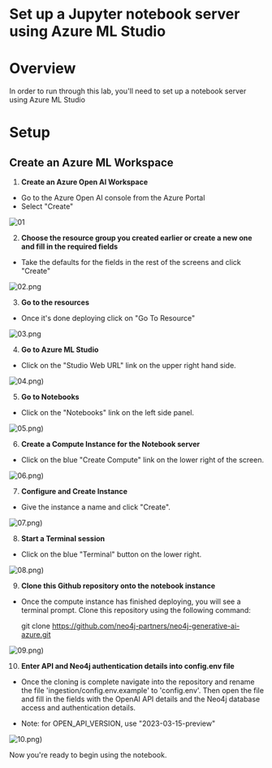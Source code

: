 # Set up a Jupyter notebook server using Azure ML Studio 

# Overview
In order to run through this lab, you'll need to set up a notebook server using Azure ML Studio

# Setup

## Create an Azure ML Workspace 

1. **Create an Azure Open AI Workspace**
- Go to the Azure Open AI console from the Azure Portal
- Select "Create"

![01](screenshots/01.png)

2. **Choose the resource group you created earlier or create a new one and fill in the required fields**
- Take the defaults for the fields in the rest of the screens and click "Create" 

![02.png](screenshots/02.png)

3. **Go to the resources** 
- Once it's done deploying click on "Go To Resource" 

![03.png](screenshots/03.png)

4. **Go to Azure ML Studio**
- Click on the "Studio Web URL" link on the upper right hand side. 

![04.png)](screenshots/04.png)

5. **Go to Notebooks**
- Click on the "Notebooks" link on the left side panel. 

![05.png)](screenshots/05.png)

6. **Create a Compute Instance for the Notebook server**
- Click on the blue "Create Compute" link on the lower right of the screen. 

![06.png)](screenshots/06.png)

7. **Configure and Create Instance**
- Give the instance a name and click "Create". 

![07.png)](screenshots/07.png)

8. **Start a Terminal session**
- Click on the blue "Terminal" button on the lower right. 

![08.png)](screenshots/08.png)

9. **Clone this Github repository onto the notebook instance**
- Once the compute instance has finished deploying, you will see a terminal prompt. Clone this repository using the following command: 

    git clone https://github.com/neo4j-partners/neo4j-generative-ai-azure.git

![09.png)](screenshots/09.png)

10. **Enter API and Neo4j authentication details into config.env file**
- Once the cloning is complete navigate into the repository and rename the file 'ingestion/config.env.example' to 'config.env'. Then open the file and fill in the fields with the OpenAI API details and the Neo4j database access and authentication details. 

- Note: for OPEN_API_VERSION, use "2023-03-15-preview"

![10.png)](screenshots/10.png)

Now you're ready to begin using the notebook. 